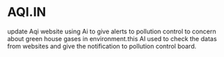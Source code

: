# AQI.IN
update Aqi website using Ai to give alerts to pollution control to concern about green house gases in environment.this AI used to check the datas from websites and give the notification to pollution control board.
